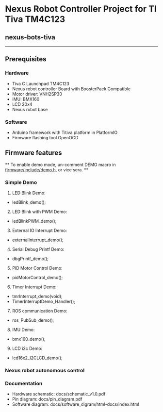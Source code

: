 # Nexus Robot Controller Project for TI Tiva TM4C123
## nexus-bots-tiva
---

## Prerequisites
### Hardware
- Tiva C Launchpad TM4C123
- Nexus robot controller Board with BoosterPack Compatible
- Motor driver: VNH2SP30
- IMU: BMX160
- LCD 20x4
- Nexus robot base

### Software
- Arduino framework with Titiva platform in PlatformIO
- Firmware flashing tool OpenOCD

## Firmware features
** To enable demo mode, un-comment DEMO macro in [firmware/include/demo.h](https://github.com/khuehm17/nexus-bots-tiva/blob/main/firmware/include/demo.h), or vice sera. **
### Simple Demo
1. LED Blink Demo: 
  - ledBlink_demo();
2. LED Blink with PWM Demo: 
  - ledBlinkPWM_demo();
3. External IO Interrupt Demo: 
  - externalInterrupt_demo();
4. Serial Debug Printf Demo: 
  - dbgPrintf_demo();
5. PID Motor Control Demo: 
  - pidMotorControl_demo();
6. Timer Interrupt Demo: 
  - tmrInterrupt_demo(void);
  - TimerInterruptDemo_Handler();
7. ROS communication Demo: 
  - ros_PubSub_demo();
8. IMU Demo: 
  - bmx160_demo();
9. LCD i2c Demo:
  - lcd16x2_I2CLCD_demo();

### Nexus robot autonomous control

### Documentation
- Hardware schematic: docs/schematic_v1.0.pdf
- Pin diagram: docs/pin_diagram.pdf
- Software diagram: docs/software_digram/html-docs/index.html

